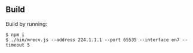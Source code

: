 ## Build

Build by running:

```shell
$ npm i 
$ ./bin/mrecv.js --address 224.1.1.1 --port 65535 --interface en7 --timeout 5
```
